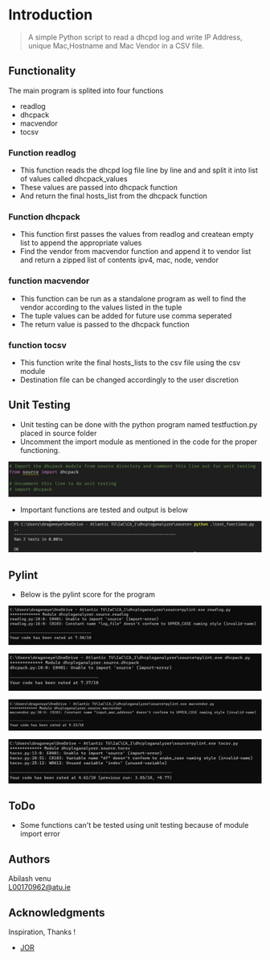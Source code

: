 # Introduction

>A simple Python script to read a dhcpd log and write IP Address, unique Mac,Hostname and Mac Vendor in a CSV file.

## Functionality

The main program is splited into four functions

* readlog
* dhcpack
* macvendor
* tocsv

### Function readlog

* This function reads the dhcpd log file line by line and and split it into list of values called dhcpack_values
* These values are passed into dhcpack function
* And return the final hosts_list from the dhcpack function

### Function dhcpack

* This function first passes the values from readlog and createan empty list to append the appropriate values
* Find the vendor from macvendor function and append it to vendor list and return a zipped list of contents ipv4, mac, node, vendor

### function macvendor

* This function can be run as a standalone program as well to find the vendor according to the values listed in the tuple
* The tuple values can be added for future use comma seperated
* The return value is passed to the dhcpack function

### function tocsv

* This function write the final hosts_lists to the csv file using the csv module
* Destination file can be changed accordingly to the user discretion

## Unit Testing

* Unit testing can be done with the python program named testfuction.py placed in source folder
* Uncomment the import module as mentioned in the code for the proper functioning.

![img.jpg](unit_testing.jpg)

* Important functions are tested and output is below

![img.jpg](unit_testing_result.jpg)

## Pylint

* Below is the pylint score for the program

![img.jpg](pylint_readlog.jpg)

![img.jpg](pylint_dhcpack.jpg)

![img.jpg](pylint_macvendor.jpg)

![img.jpg](pylint_tocsv.jpg)

## ToDo

* Some functions can't be tested using unit testing because of module import error

## Authors

Abilash venu  
L00170962@atu.ie

## Acknowledgments

Inspiration, Thanks !
* [JOR](https://github.com/GreatlyImprovedTechnology)